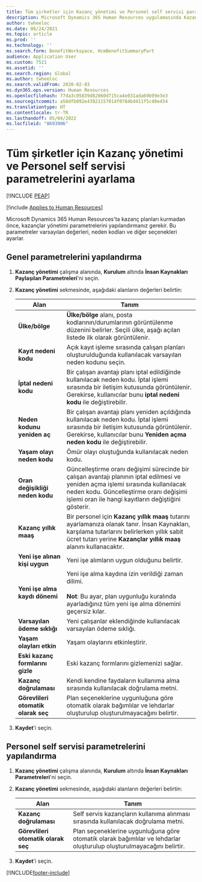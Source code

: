 ```yaml
---
title: Tüm şirketler için Kazanç yönetimi ve Personel self servisi parametrelerini ayarlama
description: Microsoft Dynamics 365 Human Resources uygulamasında Kazanç yönetimi ve Personel self servisi için parametreleri yapılandırın.
author: twheeloc
ms.date: 08/24/2021
ms.topic: article
ms.prod: ''
ms.technology: ''
ms.search.form: BenefitWorkspace, HcmBenefitSummaryPart
audience: Application User
ms.custom: 7521
ms.assetid: ''
ms.search.region: Global
ms.author: twheeloc
ms.search.validFrom: 2020-02-03
ms.dyn365.ops.version: Human Resources
ms.openlocfilehash: 77da3c05839d82860d715ca4e031ada69b99e3e3
ms.sourcegitcommit: a58dfb892e43921157014f0784bd411f5c40e454
ms.translationtype: HT
ms.contentlocale: tr-TR
ms.lasthandoff: 05/04/2022
ms.locfileid: "8693906"
---
```

# <a name="set-benefits-management-and-employee-self-service-parameters-for-all-companies"></a>Tüm şirketler için Kazanç yönetimi ve Personel self servisi parametrelerini ayarlama


[!INCLUDE [PEAP](../includes/peap-2.md)]

[!include [Applies to Human Resources](../includes/applies-to-hr.md)]

Microsoft Dynamics 365 Human Resources'ta kazanç planları kurmadan önce, kazançlar yönetimi parametrelerini yapılandırmanız gerekir. Bu parametreler varsayılan değerleri, neden kodları ve diğer seçenekleri ayarlar. 

## <a name="configure-general-parameters"></a>Genel parametrelerini yapılandırma

1. **Kazanç yönetimi** çalışma alanında, **Kurulum** altında **İnsan Kaynakları Paylaşılan Parametreleri**'ni seçin.

2. **Kazanç yönetimi** sekmesinde, aşağıdaki alanların değerleri belirtin:

   | Alan | Tanım |
   | --- | --- |
   | **Ülke/bölge** | **Ülke/bölge** alanı, posta kodlarının/durumlarının görüntülenme düzenini belirler. Seçili ülke, aşağı açılan listede ilk olarak görüntülenir. |
   | **Kayıt nedeni kodu** | Açık kayıt işleme sırasında çalışan planları oluşturulduğunda kullanılacak varsayılan neden kodunu seçin. |
   | **İptal nedeni kodu** | Bir çalışan avantajı planı iptal edildiğinde kullanılacak neden kodu. İptal işlemi sırasında bir iletişim kutusunda görüntülenir. Gerekirse, kullanıcılar bunu **iptal nedeni kodu** ile değiştirebilir. |
   | **Neden kodunu yeniden aç** | Bir çalışan avantajı planı yeniden açıldığında kullanılacak neden kodu. İptal işlemi sırasında bir iletişim kutusunda görüntülenir. Gerekirse, kullanıcılar bunu **Yeniden açma neden kodu** ile değiştirebilir. | 
   | **Yaşam olayı neden kodu** | Ömür olayı oluştuğunda kullanılacak neden kodu. |
   | **Oran değişikliği neden kodu** | Güncelleştirme oranı değişimi sürecinde bir çalışan avantajı planının iptal edilmesi ve yeniden açma işlemi sırasında kullanılacak neden kodu. Güncelleştirme oranı değişimi işlemi oran ile hangi kayıtların değiştiğini gösterir. |
   | **Kazanç yıllık maaş** | Bir personel için **Kazanç yıllık maaş** tutarını ayarlamanıza olanak tanır. İnsan Kaynakları, karşılama tutarlarını belirlerken yıllık sabit ücret tutarı yerine **Kazançlar yıllık maaş** alanını kullanacaktır. |
   | **Yeni işe alınan kişi uygun** | Yeni işe alımların uygun olduğunu belirtir. |
   | **Yeni işe alma kaydı dönemi** | Yeni işe alma kaydına izin verildiği zaman dilimi.</br></br>**Not**: Bu ayar, plan uygunluğu kuralında ayarladığınız tüm yeni işe alma dönemini geçersiz kılar. |
   | **Varsayılan ödeme sıklığı** | Yeni çalışanlar eklendiğinde kullanılacak varsayılan ödeme sıklığı. |
   | **Yaşam olayları etkin** | Yaşam olaylarını etkinleştirir. |
   | **Eski kazanç formlarını gizle** | Eski kazanç formlarını gizlemenizi sağlar. |
   | **Kazanç doğrulaması** | Kendi kendine faydaların kullanıma alma sırasında kullanılacak doğrulama metni. |
   | **Görevlileri otomatik olarak seç** | Plan seçeneklerine uygunluğuna göre otomatik olarak bağımlılar ve lehdarlar oluşturulup oluşturulmayacağını belirtir. |

3. **Kaydet**'i seçin.

## <a name="configure-employee-self-service-parameters"></a>Personel self servisi parametrelerini yapılandırma

1. **Kazanç yönetimi** çalışma alanında, **Kurulum** altında **İnsan Kaynakları Parametreleri**'ni seçin.

2. **Kazanç yönetimi** sekmesinde, aşağıdaki alanların değerleri belirtin:

   | Alan | Tanım |
   | --- | --- |
   | **Kazanç doğrulaması** | Self servis kazançların kullanıma alınması sırasında kullanılacak doğrulama metni. |
   | **Görevlileri otomatik olarak seç** | Plan seçeneklerine uygunluğuna göre otomatik olarak bağımlılar ve lehdarlar oluşturulup oluşturulmayacağını belirtir. |

3. **Kaydet**'i seçin.




[!INCLUDE[footer-include](../includes/footer-banner.md)]
